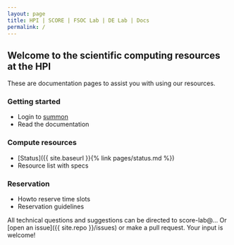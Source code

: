 ```yaml
---
layout: page
title: HPI | SCORE | FSOC Lab | DE Lab | Docs
permalink: /
---
```


## Welcome to the scientific computing resources at the HPI

These are documentation pages to assist you with using our resources. 

### Getting started
 - Login to [summon](/docs/summon)
 - Read the documentation

### Compute resources
 - [Status]({{ site.baseurl }}{% link pages/status.md %})
 - Resource list with specs

### Reservation
 - Howto reserve time slots
 - Reservation guidelines

All technical questions and suggestions can be directed to score-lab@… Or 
[open an issue]({{ site.repo }}/issues) or make a pull request.
Your input is welcome!
